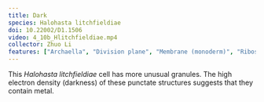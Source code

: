 ```yaml
---
title: Dark
species: Halohasta litchfieldiae 
doi: 10.22002/D1.1506
video: 4_10b_Hlitchfieldiae.mp4
collector: Zhuo Li
features: ["Archaella", "Division plane", "Membrane (monoderm)", "Ribosomes", "Storage granules", "Surface layer", "Unidentified structures"]
---
```


This *Halohasta litchfieldiae* cell has more unusual granules. The high electron density (darkness) of these punctate structures suggests that they contain metal.

